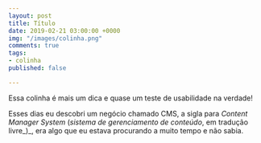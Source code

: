 ```yaml
---
layout: post
title: Título
date: 2019-02-21 03:00:00 +0000
img: "/images/colinha.png"
comments: true
tags:
- colinha
published: false

---
```

Essa colinha é mais um dica e quase um teste de usabilidade na verdade!

Esses dias eu descobri um negócio chamado CMS, a sigla para _Content Manager System_ (_sistema de gerenciamento de conteúdo_, em tradução livre_)_, era algo que eu estava procurando a muito tempo e não sabia.